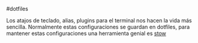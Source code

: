#dotfiles

Los atajos de teclado, alias, plugins para el terminal nos hacen la vida más sencilla. 
Normalmente estas configuraciones se guardan en dotfiles, para mantener estas configuraciones una herramienta genial es 
[stow](https://www.gnu.org/software/stow/)
